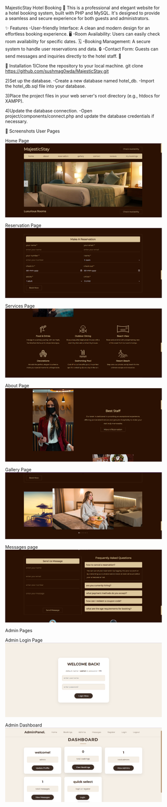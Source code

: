 MajesticStay Hotel Booking 🏨
This is a professional and elegant website for a hotel booking system, built with PHP and MySQL. It's designed to provide a seamless and secure experience for both guests and administrators.

✨ Features
-User-friendly Interface: A clean and modern design for an effortless booking experience. 🖥️
-Room Availability: Users can easily check room availability for specific dates. 🗓️
-Booking Management: A secure system to handle user reservations and data. 🔒
-Contact Form: Guests can send messages and inquiries directly to the hotel staff. 📧

🚀 Installation
1)Clone the repository to your local machine.
  git clone https://github.com/sushmag0wda/MajesticStay.git

2)Set up the database.
  -Create a new database named hotel_db.
  -Import the hotel_db.sql file into your database.

3)Place the project files in your web server's root directory (e.g., htdocs for XAMPP).

4)Update the database connection.
-Open project/components/connect.php and update the database credentials if necessary.

📸 Screenshots
User Pages

Home Page
![MajesticStay Home Page](screenshots/home.png)

Reservation Page
![Reservation Page](screenshots/reservation.png)

Services Page
![Services Page](screenshots/services.png)

About Page
![About Page](screenshots/about.png)

Gallery Page
![Gallery Page](screenshots/gallery.png)

Messages page
![Send Messages](screenshots/send-messages.png)

Admin Pages

Admin Login Page
![Admin Login](screenshots/admin-login.png)

Admin Dashboard
![Admin Dashboard](screenshots/admin-dashboard.png)

